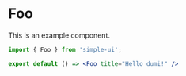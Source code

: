 # Foo

This is an example component.

```jsx
import { Foo } from 'simple-ui';

export default () => <Foo title="Hello dumi!" />
```
